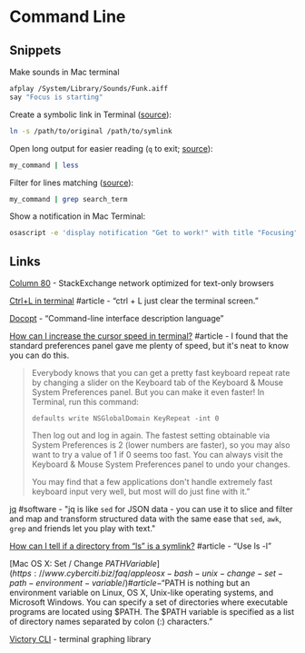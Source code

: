 # Command Line

## Snippets

Make sounds in Mac terminal

```bash
afplay /System/Library/Sounds/Funk.aiff
say "Focus is starting"
```

Create a symbolic link in Terminal \([source](https://apple.stackexchange.com/a/115647/50815)\):

```bash
ln -s /path/to/original /path/to/symlink
```

Open long output for easier reading \(`q` to exit; [source](https://superuser.com/a/1159908/102414)\):

```bash
my_command | less
```

Filter for lines matching \([source](https://stackoverflow.com/a/9074384/937377)\):

```bash
my_command | grep search_term
```

Show a notification in Mac Terminal:

```bash
osascript -e 'display notification "Get to work!" with title "Focusing"'
```

## Links

[Column 80](https://stackapps.com/questions/542/column-80-plain-text-optimised-stack-exchange) - StackExchange network optimized for text-only browsers

[Ctrl+L in terminal](https://askubuntu.com/questions/434240/ctrll-in-terminal) \#article - “ctrl + L just clear the terminal screen.”

[Docopt](http://docopt.org/) - “Command-line interface description language”

[How can I increase the cursor speed in terminal?](https://stackoverflow.com/a/4490124/937377) \#article - I found that the standard preferences panel gave me plenty of speed, but it's neat to know you can do this.

> Everybody knows that you can get a pretty fast keyboard repeat rate by changing a slider on the Keyboard tab of the Keyboard & Mouse System Preferences panel. But you can make it even faster! In Terminal, run this command:
>
> `defaults write NSGlobalDomain KeyRepeat -int 0`
>
> Then log out and log in again. The fastest setting obtainable via System Preferences is 2 \(lower numbers are faster\), so you may also want to try a value of 1 if 0 seems too fast. You can always visit the Keyboard & Mouse System Preferences panel to undo your changes.
>
> You may find that a few applications don't handle extremely fast keyboard input very well, but most will do just fine with it.”

[jq](https://stedolan.github.io/jq/) \#software - "jq is like `sed` for JSON data - you can use it to slice and filter and map and transform structured data with the same ease that `sed`, `awk`, `grep` and friends let you play with text."

[How can I tell if a directory from “ls” is a symlink?](https://stackoverflow.com/a/15103946/937377) \#article - “Use ls -l”

[Mac OS X: Set / Change $PATH Variable](https://www.cyberciti.biz/faq/appleosx-bash-unix-change-set-path-environment-variable/) \#article - “$PATH is nothing but an environment variable on Linux, OS X, Unix-like operating systems, and Microsoft Windows. You can specify a set of directories where executable programs are located using $PATH. The $PATH variable is specified as a list of directory names separated by colon \(:\) characters.”

[Victory CLI](https://formidable.com/blog/2016/08/29/terminal-charts-with-victory-cli/) - terminal graphing library



